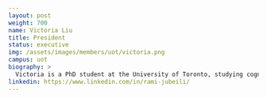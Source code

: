 ```yaml
---
layout: post
weight: 700
name: Victoria Liu
title: President
status: executive
img: /assets/images/members/uot/victoria.png
campus: uot
biography: >
  Victoria is a PhD student at the University of Toronto, studying cognitive neuroscience in the Psychology department.
linkedin: https://www.linkedin.com/in/rami-jubeili/
---
```


